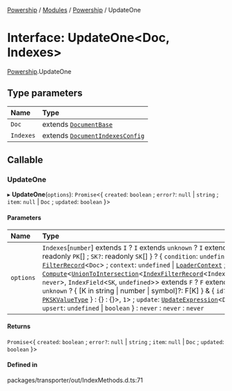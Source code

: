 [Powership](../README.md) / [Modules](../modules.md) / [Powership](../modules/Powership.md) / UpdateOne

# Interface: UpdateOne<Doc, Indexes\>

[Powership](../modules/Powership.md).UpdateOne

## Type parameters

| Name | Type |
| :------ | :------ |
| `Doc` | extends [`DocumentBase`](../modules/Powership.md#documentbase) |
| `Indexes` | extends [`DocumentIndexesConfig`](Powership.DocumentIndexesConfig.md) |

## Callable

### UpdateOne

▸ **UpdateOne**(`options`): `Promise`<{ `created`: `boolean` ; `error?`: ``null`` \| `string` ; `item`: ``null`` \| `Doc` ; `updated`: `boolean`  }\>

#### Parameters

| Name | Type |
| :------ | :------ |
| `options` | `Indexes`[`number`] extends `I` ? `I` extends `unknown` ? `I` extends { `PK`: readonly `PK`[] ; `SK?`: readonly `SK`[]  } ? { `condition`: `undefined` \| [`FilterRecord`](../modules/Powership.md#filterrecord)<`Doc`\> ; `context`: `undefined` \| [`LoaderContext`](Powership.LoaderContext.md) ; `filter`: [`Compute`](../modules/Powership.TU.md#compute)<[`UnionToIntersection`](../modules/Powership.TU.md#uniontointersection)<[`IndexFilterRecord`](../modules/Powership.md#indexfilterrecord)<`IndexField`<`PK`, `never`\>, `IndexField`<`SK`, `undefined`\>\> extends `F` ? `F` extends `unknown` ? { [K in string \| number \| symbol]?: F[K] } & { `id?`: [`PKSKValueType`](../modules/Powership.md#pkskvaluetype)  } : {} : {}\>, ``1``\> ; `update`: [`UpdateExpression`](../modules/Powership.md#updateexpression)<`Doc`\> ; `upsert`: `undefined` \| `boolean`  } : `never` : `never` : `never` |

#### Returns

`Promise`<{ `created`: `boolean` ; `error?`: ``null`` \| `string` ; `item`: ``null`` \| `Doc` ; `updated`: `boolean`  }\>

#### Defined in

packages/transporter/out/IndexMethods.d.ts:71
